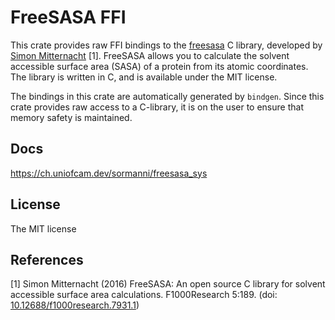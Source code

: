 # FreeSASA FFI

This crate provides raw FFI bindings to the [freesasa](https://freesasa.github.io/doxygen/index.html)
C library, developed by [Simon Mitternacht](https://github.com/mittinatten) \[1\]. FreeSASA allows
you to calculate the solvent accessible surface area (SASA) of a protein from its atomic
coordinates. The library is written in C, and is available under the MIT license.

The bindings in this crate are automatically generated by `bindgen`. Since this crate provides
raw access to a C-library, it is on the user to ensure that memory safety is maintained.


## Docs
https://ch.uniofcam.dev/sormanni/freesasa_sys

## License
The MIT license

## References
\[1\] Simon Mitternacht (2016) FreeSASA: An open source C library for solvent accessible
surface area calculations. F1000Research 5:189.
(doi: [10.12688/f1000research.7931.1](https://f1000research.com/articles/5-189))
